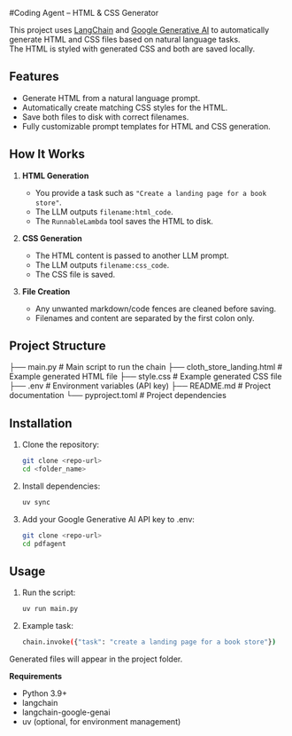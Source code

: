 #Coding Agent – HTML & CSS Generator

This project uses [LangChain](https://www.langchain.com/) and [Google Generative AI](https://ai.google/) to automatically generate HTML and CSS files based on natural language tasks.  
The HTML is styled with generated CSS and both are saved locally.

## Features
- Generate HTML from a natural language prompt.
- Automatically create matching CSS styles for the HTML.
- Save both files to disk with correct filenames.
- Fully customizable prompt templates for HTML and CSS generation.

## How It Works
1. **HTML Generation**  
   - You provide a task such as `"Create a landing page for a book store"`.  
   - The LLM outputs `filename:html_code`.
   - The `RunnableLambda` tool saves the HTML to disk.

2. **CSS Generation**  
   - The HTML content is passed to another LLM prompt.  
   - The LLM outputs `filename:css_code`.
   - The CSS file is saved.

3. **File Creation**  
   - Any unwanted markdown/code fences are cleaned before saving.
   - Filenames and content are separated by the first colon only.

## Project Structure

├── main.py # Main script to run the chain
├── cloth_store_landing.html # Example generated HTML file
├── style.css # Example generated CSS file
├── .env # Environment variables (API key)
├── README.md # Project documentation
└── pyproject.toml # Project dependencies


## Installation
1. Clone the repository:
   ```bash
   git clone <repo-url>
   cd <folder_name>
2. Install dependencies:
   ```bash
   uv sync
3. Add your Google Generative AI API key to .env:
   ```bash
   git clone <repo-url>
   cd pdfagent

## Usage
1. Run the script:
   ```bash
   uv run main.py
2. Example task:
   ```bash
   chain.invoke({"task": "create a landing page for a book store"})

Generated files will appear in the project folder.

**Requirements**
 - Python 3.9+
 - langchain
 - langchain-google-genai
 - uv (optional, for environment management)
